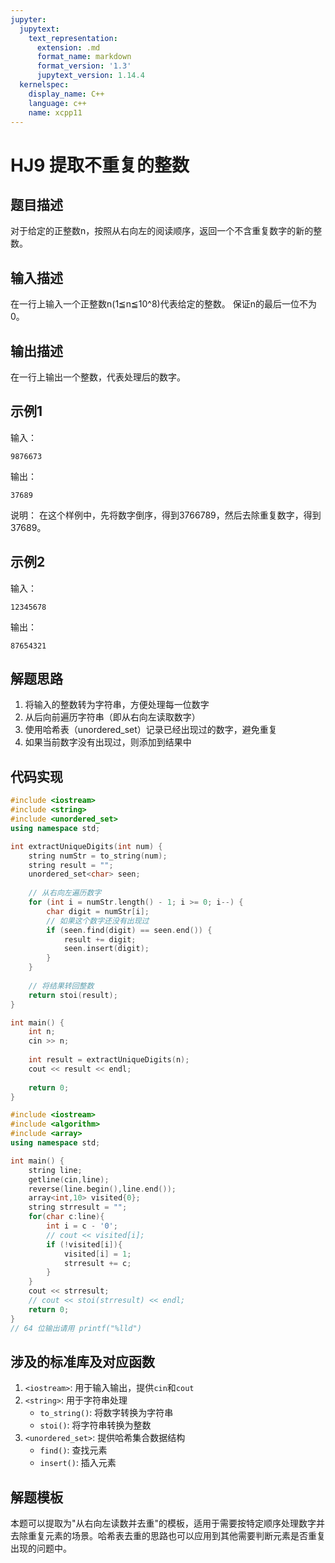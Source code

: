 ```yaml
---
jupyter:
  jupytext:
    text_representation:
      extension: .md
      format_name: markdown
      format_version: '1.3'
      jupytext_version: 1.14.4
  kernelspec:
    display_name: C++
    language: c++
    name: xcpp11
---
```



# HJ9 提取不重复的整数

## 题目描述
对于给定的正整数n，按照从右向左的阅读顺序，返回一个不含重复数字的新的整数。

## 输入描述
在一行上输入一个正整数n(1≦n≦10^8)代表给定的整数。
保证n的最后一位不为0。

## 输出描述
在一行上输出一个整数，代表处理后的数字。

## 示例1
输入：
```
9876673
```
输出：
```
37689
```
说明：
在这个样例中，先将数字倒序，得到3766789，然后去除重复数字，得到37689。

## 示例2
输入：
```
12345678
```
输出：
```
87654321
```

## 解题思路
1. 将输入的整数转为字符串，方便处理每一位数字
2. 从后向前遍历字符串（即从右向左读取数字）
3. 使用哈希表（unordered_set）记录已经出现过的数字，避免重复
4. 如果当前数字没有出现过，则添加到结果中

## 代码实现
```cpp
#include <iostream>
#include <string>
#include <unordered_set>
using namespace std;

int extractUniqueDigits(int num) {
    string numStr = to_string(num);
    string result = "";
    unordered_set<char> seen;
    
    // 从右向左遍历数字
    for (int i = numStr.length() - 1; i >= 0; i--) {
        char digit = numStr[i];
        // 如果这个数字还没有出现过
        if (seen.find(digit) == seen.end()) {
            result += digit;
            seen.insert(digit);
        }
    }
    
    // 将结果转回整数
    return stoi(result);
}

int main() {
    int n;
    cin >> n;
    
    int result = extractUniqueDigits(n);
    cout << result << endl;
    
    return 0;
}
```

```cpp
#include <iostream>
#include <algorithm>
#include <array>
using namespace std;

int main() {
    string line;
    getline(cin,line);
    reverse(line.begin(),line.end());
    array<int,10> visited{0};
    string strresult = "";
    for(char c:line){
        int i = c - '0';
        // cout << visited[i];
        if (!visited[i]){
            visited[i] = 1;
            strresult += c;
        }
    }
    cout << strresult;
    // cout << stoi(strresult) << endl;
    return 0;
}
// 64 位输出请用 printf("%lld")
```
## 涉及的标准库及对应函数
1. `<iostream>`: 用于输入输出，提供`cin`和`cout`
2. `<string>`: 用于字符串处理
   - `to_string()`: 将数字转换为字符串
   - `stoi()`: 将字符串转换为整数
3. `<unordered_set>`: 提供哈希集合数据结构
   - `find()`: 查找元素
   - `insert()`: 插入元素

## 解题模板
本题可以提取为"从右向左读数并去重"的模板，适用于需要按特定顺序处理数字并去除重复元素的场景。哈希表去重的思路也可以应用到其他需要判断元素是否重复出现的问题中。
